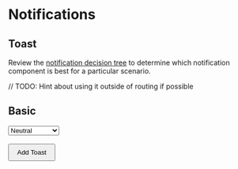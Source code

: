 # Notifications

## Toast

Review the [notification decision tree](components/notifications/decision-tree) to determine which notification component is best for a particular scenario.

// TODO: Hint about using it outside of routing if possible

## Basic

<Playground :frameworkMarkup="basic" :config="config">
  <select v-model="state">
    <option disabled>Select a state</option>
    <option value="neutral">Neutral</option>
    <option value="success">Success</option>
  </select><br><br>
  <button id="addToastButton">Add Toast</button>
  <p-toast></p-toast>
</Playground>

<script lang="ts">
  import Vue from 'vue';
  import Component from 'vue-class-component';
  import { getToastCodeSamples } from '@porsche-design-system/shared';
  
  @Component
  export default class Code extends Vue {
    config = { themeable: true };

    state = 'neutral';
    
    get basic() { 
      return Object.entries(getToastCodeSamples()).reduce((result, [key, markup]) => ({
        ...result,
        [key]: markup.replace(/(state:) 'success'/, `$1 '${this.state}'`)
      }), {});
    }

    mounted(): void {
      document.querySelector('#addToastButton').addEventListener('click', (e) => {
        const toast = e.target.nextElementSibling;
        toast.getManager().then((manager) => manager.addToast({ message: 'Some message', state: this.state }));
      });
    }
  }
</script>

<style lang="scss" scoped>
  button {
    padding: .5rem 1rem;
  }
</style>